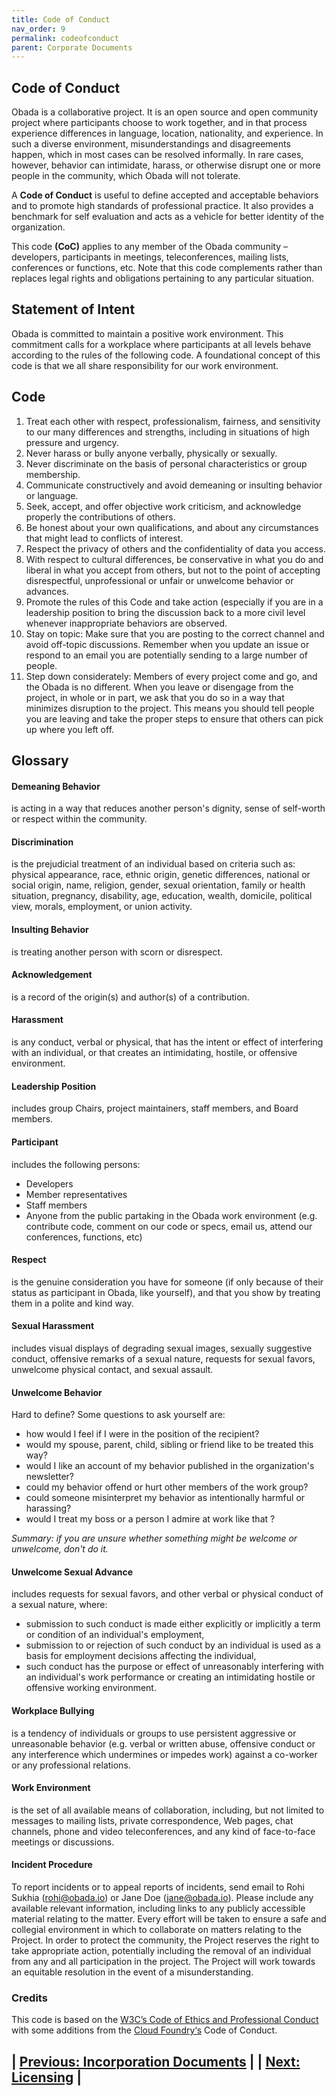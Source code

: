```yaml
---
title: Code of Conduct
nav_order: 9
permalink: codeofconduct
parent: Corporate Documents 
---
```

<link rel="stylesheet" type="text/css" media="all" href="../mainstyle.css" /> 

## Code of Conduct

Obada is a collaborative project. It is an open source and open community project where participants choose to work together, and in that process experience differences in language, location, nationality, and experience. In such a diverse environment, misunderstandings and disagreements happen, which in most cases can be resolved informally. In rare cases, however, behavior can intimidate, harass, or otherwise disrupt one or more people in the community, which Obada will not tolerate.

A <strong>Code of Conduct</strong> is useful to define accepted and acceptable behaviors and to promote high standards of professional practice. It also provides a benchmark for self evaluation and acts as a vehicle for better identity of the organization.

This code <strong>(CoC)</strong> applies to any member of the Obada community – developers, participants in meetings, teleconferences, mailing lists, conferences or functions, etc. Note that this code complements rather than replaces legal rights and obligations pertaining to any particular situation.

## Statement of Intent

Obada is committed to maintain a positive work environment. This commitment calls for a workplace where participants at all levels behave according to the rules of the following code. A foundational concept of this code is that we all share responsibility for our work environment.

## Code
1. Treat each other with respect, professionalism, fairness, and sensitivity to our many differences and strengths, including in situations of high pressure and urgency.
2. Never harass or bully anyone verbally, physically or sexually.
3. Never discriminate on the basis of personal characteristics or group membership.
4. Communicate constructively and avoid demeaning or insulting behavior or language.
5. Seek, accept, and offer objective work criticism, and acknowledge properly the contributions of others.
6. Be honest about your own qualifications, and about any circumstances that might lead to conflicts of interest.
7. Respect the privacy of others and the confidentiality of data you access.
8. With respect to cultural differences, be conservative in what you do and liberal in what you accept from others, but not to the point of accepting disrespectful, unprofessional or unfair or unwelcome behavior or advances.
9. Promote the rules of this Code and take action (especially if you are in a leadership position to bring the discussion back to a more civil level whenever inappropriate behaviors are observed.
10. Stay on topic: Make sure that you are posting to the correct channel and avoid off-topic discussions. Remember when you update an issue or respond to an email you are potentially sending to a large number of people.
11. Step down considerately: Members of every project come and go, and the Obada is no different. When you leave or disengage from the project, in whole or in part, we ask that you do so in a way that minimizes disruption to the project. This means you should tell people you are leaving and take the proper steps to ensure that others can pick up where you left off.


## Glossary

#### Demeaning Behavior

is acting in a way that reduces another person's dignity, sense of self-worth or respect within the community.

#### Discrimination

is the prejudicial treatment of an individual based on criteria such as: physical appearance, race, ethnic origin, genetic differences, national or social origin, name, religion, gender, sexual orientation, family or health situation, pregnancy, disability, age, education, wealth, domicile, political view, morals, employment, or union activity.

#### Insulting Behavior

is treating another person with scorn or disrespect.

#### Acknowledgement

is a record of the origin(s) and author(s) of a contribution.

#### Harassment

is any conduct, verbal or physical, that has the intent or effect of interfering with an individual, or that creates an intimidating, hostile, or offensive environment.

#### Leadership Position

includes group Chairs, project maintainers, staff members, and Board members.

#### Participant

includes the following persons:
  + Developers
  + Member representatives
  + Staff members
  + Anyone from the public partaking in the Obada work environment (e.g. contribute code, comment on our code or specs, email us, attend our conferences, functions, etc)


#### Respect

is the genuine consideration you have for someone (if only because of their status as participant in Obada, like yourself), and that you show by treating them in a polite and kind way.

#### Sexual Harassment

includes visual displays of degrading sexual images, sexually suggestive conduct, offensive remarks of a sexual nature, requests for sexual favors, unwelcome physical contact, and sexual assault.

#### Unwelcome Behavior

Hard to define? Some questions to ask yourself are:
  + how would I feel if I were in the position of the recipient?
  + would my spouse, parent, child, sibling or friend like to be treated this way?
  + would I like an account of my behavior published in the organization's newsletter?
  + could my behavior offend or hurt other members of the work group?
  + could someone misinterpret my behavior as intentionally harmful or harassing?
  + would I treat my boss or a person I admire at work like that ?

_Summary: if you are unsure whether something might be welcome or unwelcome, don't do it._

#### Unwelcome Sexual Advance

includes requests for sexual favors, and other verbal or physical conduct of a sexual nature, where:
  + submission to such conduct is made either explicitly or implicitly a term or condition of an individual's employment,
  + submission to or rejection of such conduct by an individual is used as a basis for employment decisions affecting the individual,
  + such conduct has the purpose or effect of unreasonably interfering with an individual's work performance or creating an intimidating hostile or offensive working environment.

#### Workplace Bullying

is a tendency of individuals or groups to use persistent aggressive or unreasonable behavior (e.g. verbal or written abuse, offensive conduct or any interference which undermines or impedes work) against a co-worker or any professional relations.

#### Work Environment

is the set of all available means of collaboration, including, but not limited to messages to mailing lists, private correspondence, Web pages, chat channels, phone and video teleconferences, and any kind of face-to-face meetings or discussions.

#### Incident Procedure

To report incidents or to appeal reports of incidents, send email to Rohi Sukhia ([rohi@obada.io](mailto:rohi@obada.io)) or Jane Doe ([jane@obada.io](mailto:jane@obada.io)). Please include any available relevant information, including links to any publicly accessible material relating to the matter. Every effort will be taken to ensure a safe and collegial environment in which to collaborate on matters relating to the Project. In order to protect the community, the Project reserves the right to take appropriate action, potentially including the removal of an individual from any and all participation in the project. The Project will work towards an equitable resolution in the event of a misunderstanding.

### Credits

This code is based on the [W3C’s Code of Ethics and Professional Conduct](https://www.w3.org/Consortium/cepc) with some additions from the [Cloud Foundry‘s](https://www.cloudfoundry.org/) Code of Conduct.


## | [Previous: Incorporation Documents](incorpoationdocs) |         | [Next: Licensing](licensing) |
